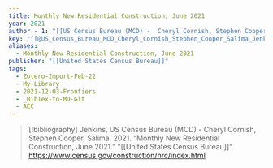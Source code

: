 ```yaml
---
title: Monthly New Residential Construction, June 2021
year: 2021
author - 1: "[[US Census Bureau (MCD) -  Cheryl Cornish, Stephen Cooper, Salima Jenkins]]"
key: "[[@US_Census_Bureau_MCD_Cheryl_Cornish_Stephen_Cooper_Salima_Jenkins2021-ie]]"
aliases:
  - Monthly New Residential Construction, June 2021
publisher: "[[United States Census Bureau]]"
tags:
  - Zotero-Import-Feb-22
  - My-Library
  - 2021-12-03-Frontiers
  - _BibTex-to-MD-Git
  - AEC
---
```


> [!bibliography]
> Jenkins, US Census Bureau (MCD) -  Cheryl Cornish, Stephen Cooper, Salima. 2021. “Monthly New Residential Construction, June 2021.” "[[United States Census Bureau]]". https://www.census.gov/construction/nrc/index.html